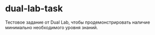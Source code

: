 # dual-lab-task
Тестовое задание от Dual Lab, чтобы продемонстрировать наличие минимально необходимого уровня знаний.
